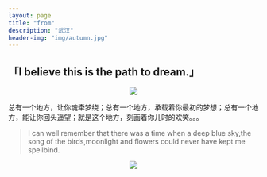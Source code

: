 ```yaml
---
layout: page
title: "from"
description: "武汉"
header-img: "img/autumn.jpg"
---
```


## 「I believe this is the path to dream.」

<center>
    <p><img src="http://p1.bqimg.com/567571/5220ffcddb940349.png" align="center"></p>
</center>


总有一个地方，让你魂牵梦绕；总有一个地方，承载着你最初的梦想；总有一个地方，能让你回头遥望；就是这个地方，刻画着你儿时的欢笑。。。

> I can well remember that there was a time when a deep blue sky,the song of the birds,moonlight and flowers could never have kept me spellbind.

<center>
    <p><img src="http://p1.bpimg.com/567571/e83483cefffb4fb9.png" align="center"></p>
</center>
